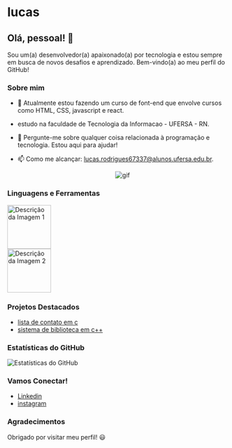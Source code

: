 <!-- Seu Nome -->
#  lucas

## Olá, pessoal! 👋

Sou um(a) desenvolvedor(a) apaixonado(a) por tecnologia e estou sempre em busca de novos desafios e aprendizado. Bem-vindo(a) ao meu perfil do GitHub!

### Sobre mim

- 🌱 Atualmente estou fazendo um curso de font-end que envolve cursos como HTML, CSS, javascript e react.
- estudo na faculdade de Tecnologia da Informacao - UFERSA - RN.
- 💬 Pergunte-me sobre qualquer coisa relacionada à programação e tecnologia. Estou aqui para ajudar!
- 📫 Como me alcançar: lucas.rodrigues67337@alunos.ufersa.edu.br.

  <div align="center">

   ![gif](https://cdna.artstation.com/p/assets/images/images/028/102/058/original/pixel-jeff-matrix-s.gif?1593487263)
   
</div>


### Linguagens e Ferramentas

<div >
    <img src="https://t3.ftcdn.net/jpg/03/21/24/30/360_F_321243084_GstfWflk1eTLlzUdRZ5mjoP5IG1iCc8J.jpg" alt="Descrição da Imagem 1" width="100">
</div>
<div>
    <img src="https://www.alura.com.br/artigos/assets/react-conheca-novidades-versao-18-react/react-conheca-novidades-versao-18-react.png" alt="Descrição da Imagem 2" width="100">
</div>


### Projetos Destacados

- [lista de contato em c](https://github.com/lucasNrodrigues/prova-laboratorioII.git)
- [sistema de biblioteca em c++](https://github.com/lucasNrodrigues/gerenciar-Biblioteca.git)

### Estatísticas do GitHub

![Estatísticas do GitHub](https://github-readme-stats.vercel.app/api?username=seu-nome&show_icons=true&theme=dark)

### Vamos Conectar!

- [Linkedin](https://www.linkedin.com/in/lucas-rodrigues-30317b23a/)
- [instagram](https://www.instagram.com/lukasr_ofc/)

### Agradecimentos

Obrigado por visitar meu perfil! 😃
